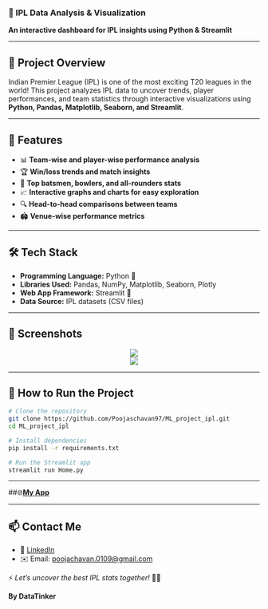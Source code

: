 ### 🏏 IPL Data Analysis & Visualization  
**An interactive dashboard for IPL insights using Python & Streamlit**  

---

## 📌 **Project Overview**
Indian Premier League (IPL) is one of the most exciting T20 leagues in the world! This project analyzes IPL data to uncover trends, player performances, and team statistics through interactive visualizations using **Python, Pandas, Matplotlib, Seaborn, and Streamlit**.

---

## 🚀 **Features**
- 📊 **Team-wise and player-wise performance analysis**
- 🏆 **Win/loss trends and match insights**
- 🎯 **Top batsmen, bowlers, and all-rounders stats**
- 📈 **Interactive graphs and charts for easy exploration**
- 🔍 **Head-to-head comparisons between teams**
- 🏟️ **Venue-wise performance metrics**

---

## 🛠 **Tech Stack**
- **Programming Language:** Python 🐍
- **Libraries Used:** Pandas, NumPy, Matplotlib, Seaborn, Plotly
- **Web App Framework:** Streamlit 🎈
- **Data Source:** IPL datasets (CSV files)

---

## 📸 **Screenshots**
<p align="center">
  <img src="https://github.com/user-attachments/assets/06e8d7ff-95ed-425a-9de9-376b908ce0f1" />
  
  <br>
  <img src="https://github.com/user-attachments/assets/035baab1-2a58-4ac0-8e13-818f3bb9a1a6" />
</p>

---

## 🎯 **How to Run the Project**
```bash
# Clone the repository
git clone https://github.com/Poojaschavan97/ML_project_ipl.git
cd ML_project_ipl

# Install dependencies
pip install -r requirements.txt

# Run the Streamlit app
streamlit run Home.py
```

---

##🌐[**My App**](https://mlprojectipl-jzjfv6r83b6b7skfs8juee.streamlit.app/)

---


## 📫 **Contact Me**
- 💼 [LinkedIn](https://www.linkedin.com/in/pooja-chavan-b9590431a/)
- ✉️ Email: poojachavan.0109@gmail.com 

⚡ _Let’s uncover the best IPL stats together!_ 🏏🔥  

**By DataTinker**

